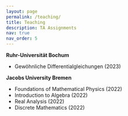 ```yaml
---
layout: page
permalink: /teaching/
title: Teaching
description: TA Assignments
nav: true
nav_order: 5
---
```


**Ruhr-Universität Bochum**
-  Gewöhnliche Differentialgleichungen (2023)

**Jacobs University Bremen**
- Foundations of Mathematical Physics (2022)
- Introduction to Algebra (2022)
- Real Analysis (2022)
- Discrete Mathematics (2022)
